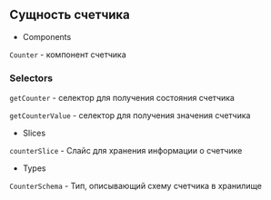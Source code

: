## Сущность счетчика

- Components

`Counter` - компонент счетчика

### Selectors

`getCounter` - селектор для получения состояния счетчика

`getCounterValue` - селектор для получения значения счетчика

- Slices

`counterSlice` - Слайс для хранения информации о счетчике

- Types

`CounterSchema` - Тип, описывающий схему счетчика в хранилище
